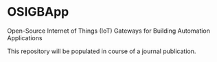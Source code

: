 # OSIGBApp
Open-Source Internet of Things (IoT) Gateways for Building Automation Applications

This repository will be populated in course of a journal publication.
